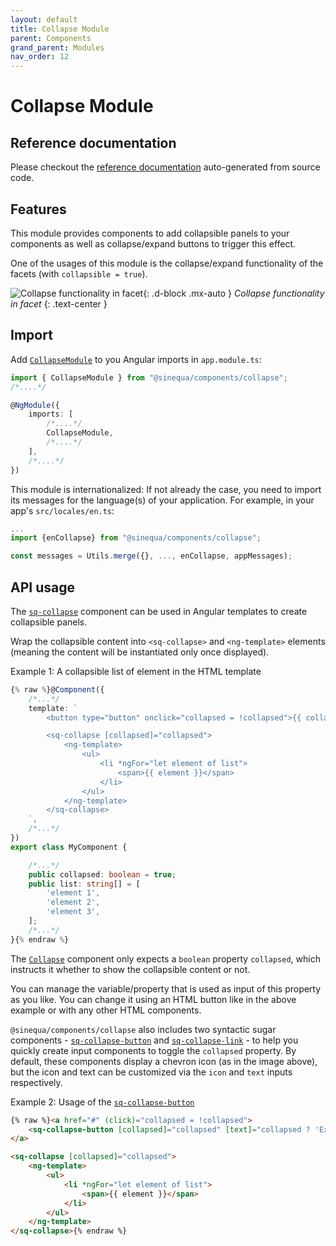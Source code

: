 ```yaml
---
layout: default
title: Collapse Module
parent: Components
grand_parent: Modules
nav_order: 12
---
```


# Collapse Module

## Reference documentation

Please checkout the [reference documentation]({{site.baseurl}}components/modules/CollapseModule.html) auto-generated from source code.

## Features

This module provides components to add collapsible panels to your components as well as collapse/expand buttons to trigger this effect.

One of the usages of this module is the collapse/expand functionality of the facets (with `collapsible = true`).

![Collapse functionality in facet]({{site.baseurl}}assets/modules/collapse/collapse-facet-example.png){: .d-block .mx-auto }
*Collapse functionality in facet*
{: .text-center }

## Import

Add [`CollapseModule`]({{site.baseurl}}components/modules/CollapseModule.html) to you Angular imports in `app.module.ts`:

```ts
import { CollapseModule } from "@sinequa/components/collapse";
/*....*/

@NgModule({
    imports: [
        /*....*/
        CollapseModule,
        /*....*/
    ],
    /*....*/
})
```

This module is internationalized: If not already the case, you need to import its messages for the language(s) of your application. For example, in your app's `src/locales/en.ts`:

```ts
...
import {enCollapse} from "@sinequa/components/collapse";

const messages = Utils.merge({}, ..., enCollapse, appMessages);
```

## API usage

The [`sq-collapse`]({{site.baseurl}}components/components/Collapse.html) component can be used in Angular templates to create collapsible panels.

Wrap the collapsible content into `<sq-collapse>` and `<ng-template>` elements (meaning the content will be instantiated only once displayed).

Example 1: A collapsible list of element in the HTML template

```ts
{% raw %}@Component({
    /*...*/
    template: `
        <button type="button" onclick="collapsed = !collapsed">{{ collapsed ? 'Expand' : 'Collapse' }}</button>

        <sq-collapse [collapsed]="collapsed">
            <ng-template>
                <ul>
                    <li *ngFor="let element of list">
                        <span>{{ element }}</span>
                    </li>
                </ul>
            </ng-template>
        </sq-collapse>
    `,
    /*...*/
})
export class MyComponent {

    /*...*/
    public collapsed: boolean = true;
    public list: string[] = [
        'element 1',
        'element 2',
        'element 3',
    ];
    /*...*/
}{% endraw %}
```

The [`Collapse`]({{site.baseurl}}components/components/Collapse.html) component only expects a `boolean` property `collapsed`, which instructs it whether to show the collapsible content or not.

You can manage the variable/property that is used as input of this property as you like.
You can change it using an HTML button like in the above example or with any other HTML components.

`@sinequa/components/collapse` also includes two syntactic sugar components - [`sq-collapse-button`]({{site.baseurl}}components/components/CollapseButton.html) and [`sq-collapse-link`]({{site.baseurl}}components/components/CollapseLink.html) - to help you quickly create input components to toggle the `collapsed` property. By default, these components display a chevron icon (as in the image above), but the icon and text can be customized via the `icon` and `text` inputs respectively.

Example 2: Usage of the [`sq-collapse-button`]({{site.baseurl}}components/components/CollapseButton.html)

```html
{% raw %}<a href="#" (click)="collapsed = !collapsed">
    <sq-collapse-button [collapsed]="collapsed" [text]="collapsed ? 'Expand' : 'Collapse'"></sq-collapse-button>
</a>

<sq-collapse [collapsed]="collapsed">
    <ng-template>
        <ul>
            <li *ngFor="let element of list">
                <span>{{ element }}</span>
            </li>
        </ul>
    </ng-template>
</sq-collapse>{% endraw %}
```

